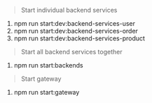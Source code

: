 > Start individual backend services

1. npm run start:dev:backend-services-user
2. npm run start:dev:backend-services-order
3. npm run start:dev:backend-services-product

> Start all backend services together

1. npm run start:backends

> Start gateway

1. npm run start:gateway
